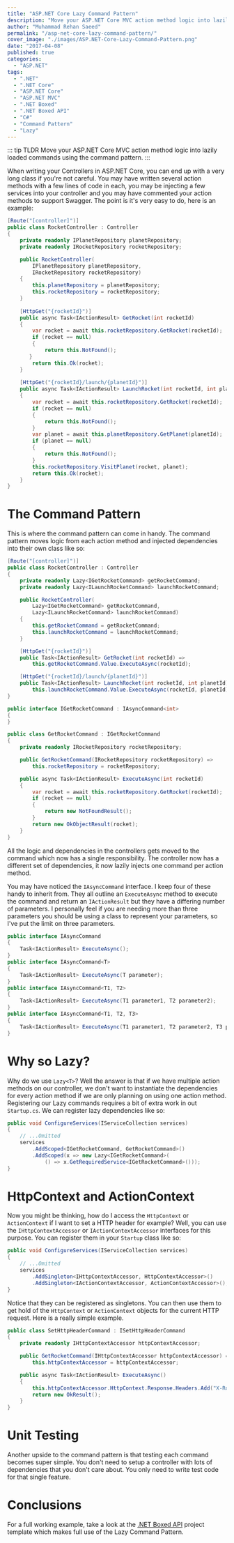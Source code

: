 ```yaml
---
title: "ASP.NET Core Lazy Command Pattern"
description: "Move your ASP.NET Core MVC action method logic into lazily loaded commands using the command pattern, to reduce Controller complexity."
author: "Muhammad Rehan Saeed"
permalink: "/asp-net-core-lazy-command-pattern/"
cover_image: "./images/ASP.NET-Core-Lazy-Command-Pattern.png"
date: "2017-04-08"
published: true
categories:
  - "ASP.NET"
tags:
  - ".NET"
  - ".NET Core"
  - "ASP.NET Core"
  - "ASP.NET MVC"
  - ".NET Boxed"
  - ".NET Boxed API"
  - "C#"
  - "Command Pattern"
  - "Lazy"
---
```


::: tip TLDR
Move your ASP.NET Core MVC action method logic into lazily loaded commands using the command pattern.
:::

When writing your Controllers in ASP.NET Core, you can end up with a very long class if you're not careful. You may have written several action methods with a few lines of code in each, you may be injecting a few services into your controller and you may have commented your action methods to support Swagger. The point is it's very easy to do, here is an example:

```cs
[Route("[controller]")]
public class RocketController : Controller
{
    private readonly IPlanetRepository planetRepository;
    private readonly IRocketRepository rocketRepository;

    public RocketController(
        IPlanetRepository planetRepository,
        IRocketRepository rocketRepository)
    {
        this.planetRepository = planetRepository;
        this.rocketRepository = rocketRepository;
    }
    
    [HttpGet("{rocketId}")]
    public async Task<IActionResult> GetRocket(int rocketId)
    {
        var rocket = await this.rocketRepository.GetRocket(rocketId);
        if (rocket == null)
        {
            return this.NotFound();
       }
        return this.Ok(rocket);
    }
    
    [HttpGet("{rocketId}/launch/{planetId}")]
    public async Task<IActionResult> LaunchRocket(int rocketId, int planetId)
    {
        var rocket = await this.rocketRepository.GetRocket(rocketId);
        if (rocket == null)
        {
            return this.NotFound();
        }
        var planet = await this.planetRepository.GetPlanet(planetId);
        if (planet == null)
        {
            return this.NotFound();
        }
        this.rocketRepository.VisitPlanet(rocket, planet);
        return this.Ok(rocket);
    }
}
```

# The Command Pattern

This is where the command pattern can come in handy. The command pattern moves logic from each action method and injected dependencies into their own class like so:

```cs
[Route("[controller]")]
public class RocketController : Controller
{
    private readonly Lazy<IGetRocketCommand> getRocketCommand;
    private readonly Lazy<ILaunchRocketCommand> launchRocketCommand;

    public RocketController(
        Lazy<IGetRocketCommand> getRocketCommand,
        Lazy<ILaunchRocketCommand> launchRocketCommand)
    {
        this.getRocketCommand = getRocketCommand;
        this.launchRocketCommand = launchRocketCommand;
    }

    [HttpGet("{rocketId}")]
    public Task<IActionResult> GetRocket(int rocketId) =>
        this.getRocketCommand.Value.ExecuteAsync(rocketId);

    [HttpGet("{rocketId}/launch/{planetId}")]
    public Task<IActionResult> LaunchRocket(int rocketId, int planetId) =>
        this.launchRocketCommand.Value.ExecuteAsync(rocketId, planetId);
}

public interface IGetRocketCommand : IAsyncCommand<int>
{
}

public class GetRocketCommand : IGetRocketCommand
{
    private readonly IRocketRepository rocketRepository;

    public GetRocketCommand(IRocketRepository rocketRepository) =>
        this.rocketRepository = rocketRepository;

    public async Task<IActionResult> ExecuteAsync(int rocketId)
    {
        var rocket = await this.rocketRepository.GetRocket(rocketId);
        if (rocket == null)
        {
            return new NotFoundResult();
        }
        return new OkObjectResult(rocket);
    }
}
```

All the logic and dependencies in the controllers gets moved to the command which now has a single responsibility. The controller now has a different set of dependencies, it now lazily injects one command per action method.

You may have noticed the `IAsyncCommand` interface. I keep four of these handy to inherit from. They all outline an `ExecuteAsync` method to execute the command and return an `IActionResult` but they have a differing number of parameters. I personally feel if you are needing more than three parameters you should be using a class to represent your parameters, so I've put the limit on three parameters.

```cs
public interface IAsyncCommand
{
    Task<IActionResult> ExecuteAsync();
}
public interface IAsyncCommand<T>
{
    Task<IActionResult> ExecuteAsync(T parameter);
}
public interface IAsyncCommand<T1, T2>
{
    Task<IActionResult> ExecuteAsync(T1 parameter1, T2 parameter2);
}
public interface IAsyncCommand<T1, T2, T3>
{
    Task<IActionResult> ExecuteAsync(T1 parameter1, T2 parameter2, T3 parameter3);
}
```

# Why so Lazy?

Why do we use `Lazy<T>`? Well the answer is that if we have multiple action methods on our controller, we don't want to instantiate the dependencies for every action method if we are only planning on using one action method. Registering our Lazy commands requires a bit of extra work in out `Startup.cs`. We can register lazy dependencies like so:

```cs
public void ConfigureServices(IServiceCollection services)
{
    // ...Omitted
    services
        .AddScoped<IGetRocketCommand, GetRocketCommand>()
        .AddScoped(x => new Lazy<IGetRocketCommand>(
            () => x.GetRequiredService<IGetRocketCommand>()));
}
```

# HttpContext and ActionContext

Now you might be thinking, how do I access the `HttpContext` or `ActionContext` if I want to set a HTTP header for example? Well, you can use the `IHttpContextAccessor` or `IActionContextAccessor` interfaces for this purpose. You can register them in your `Startup` class like so:

```cs
public void ConfigureServices(IServiceCollection services)
{
    // ...Omitted
    services
        .AddSingleton<IHttpContextAccessor, HttpContextAccessor>()
        .AddSingleton<IActionContextAccessor, ActionContextAccessor>();
}
```

Notice that they can be registered as singletons. You can then use them to get hold of the `HttpContext` or `ActionContext` objects for the current HTTP request. Here is a really simple example.

```cs
public class SetHttpHeaderCommand : ISetHttpHeaderCommand
{
    private readonly IHttpContextAccessor httpContextAccessor;

    public GetRocketCommand(IHttpContextAccessor httpContextAccessor) =>
        this.httpContextAccessor = httpContextAccessor;

    public async Task<IActionResult> ExecuteAsync()
    {
        this.httpContextAccessor.HttpContext.Response.Headers.Add("X-Rocket", "Saturn V");
        return new OkResult();
    }
}
```

# Unit Testing

Another upside to the command pattern is that testing each command becomes super simple. You don't need to setup a controller with lots of dependencies that you don't care about. You only need to write test code for that single feature.

# Conclusions

For a full working example, take a look at the [.NET Boxed API](https://github.com/Dotnet-Boxed/Templates/blob/master/Docs/API.md) project template which makes full use of the Lazy Command Pattern.
